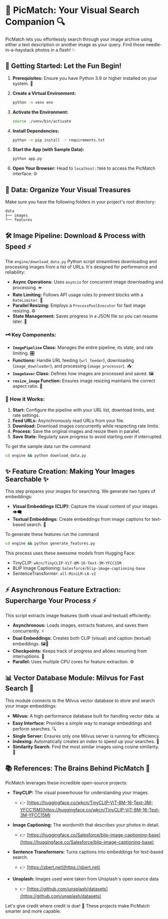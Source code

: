 # 📸 PicMatch: Your Visual Search Companion 🔍

PicMatch lets you effortlessly search through your image archive using either a text description or another image as your query.  Find those needle-in-a-haystack photos in a flash! ✨

## 🚀 Getting Started: Let the Fun Begin!

1. **Prerequisites:** Ensure you have Python 3.9 or higher installed on your system. 🐍

2. **Create a Virtual Environment:**
   ```bash
   python -m venv env
   ```

3. **Activate the Environment:**
   ```bash
   source ./venv/bin/activate 
   ```

4. **Install Dependencies:**
   ```bash
   python -m pip install -r requirements.txt
   ```

5. **Start the App (with Sample Data):**
   ```bash
   python app.py
   ```

6. **Open Your Browser:**  Head to `localhost:7860` to access the PicMatch interface. 🌐

## 📂 Data: Organize Your Visual Treasures 

Make sure you have the following folders in your project's root directory:

```
data
├── images   
└── features
```

## 🛠️ Image Pipeline: Download & Process with Speed ⚡

The `engine/download_data.py` Python script streamlines downloading and processing images from a list of URLs. It's designed for performance and reliability:

- **Async Operations:**  Uses `asyncio` for concurrent image downloading and processing. ⏩
- **Rate Limiting:**  Follows API usage rules to prevent blocks with a `RateLimiter`. 🚦
- **Parallel Resizing:**  Employs a `ProcessPoolExecutor` for fast image resizing. ⚙️
- **State Management:**  Saves progress in a JSON file so you can resume later. 💾

### 🗝️ Key Components:

- **`ImagePipeline` Class:** Manages the entire pipeline, its state, and rate limiting. 🎛️
- **Functions:** Handle URL feeding (`url_feeder`), downloading (`image_downloader`), and processing (`image_processor`). 📥
- **`ImageSaver` Class:** Defines how images are processed and saved. 🖼️
- **`resize_image` Function:**  Ensures image resizing maintains the correct aspect ratio. 📏

### 🏃 How it Works:

1. **Start:** Configure the pipeline with your URL list, download limits, and rate settings. 
2. **Feed URLs:** Asynchronously read URLs from your file. 
3. **Download:** Download images concurrently while respecting rate limits. 
4. **Process:** Save the original images and resize them in parallel. 
5. **Save State:**  Regularly save progress to avoid starting over if interrupted. 

To get the sample data run the command
```bash
cd engine && python download_data.py
```

## ✨ Feature Creation: Making Your Images Searchable ✨

This step prepares your images for searching.  We generate two types of embeddings:

- **Visual Embeddings (CLIP):** Capture the visual content of your images. 👁️‍🗨️ 
- **Textual Embeddings:** Create embeddings from image captions for text-based search. 💬

To generate these features run the command 
```bash
cd engine && python generate_features.py
```
This process uses these awesome models from Hugging Face:

- TinyCLIP: `wkcn/TinyCLIP-ViT-8M-16-Text-3M-YFCC15M` 
- BLIP Image Captioning: `Salesforce/blip-image-captioning-base`
- SentenceTransformer: `all-MiniLM-L6-v2` 

## ⚡ Asynchronous Feature Extraction: Supercharge Your Process ⚡

This script extracts image features (both visual and textual) efficiently:

- **Asynchronous:**  Loads images, extracts features, and saves them concurrently. ⚡
- **Dual Embeddings:** Creates both CLIP (visual) and caption (textual) embeddings. 🖼️📝
- **Checkpoints:** Keeps track of progress and allows resuming from interruptions. 🔄
- **Parallel:** Uses multiple CPU cores for feature extraction. ⚙️


## 📊 Vector Database Module: Milvus for Fast Search 🚤

This module connects to the Milvus vector database to store and search your image embeddings:

- **Milvus:**  A high-performance database built for handling vector data. 📊
- **Easy Interface:**  Provides a simple way to manage embeddings and perform searches. 🔍
- **Single Server:**  Ensures only one Milvus server is running for efficiency. 
- **Indexing:** Automatically creates an index to speed up your searches. 🚀
- **Similarity Search:** Find the most similar images using cosine similarity. 💯



## 📚 References: The Brains Behind PicMatch 🧠

PicMatch leverages these incredible open-source projects:

- **TinyCLIP:**  The visual powerhouse for understanding your images.  
  - 👉 [https://huggingface.co/wkcn/TinyCLIP-ViT-8M-16-Text-3M-YFCC15M](https://huggingface.co/wkcn/TinyCLIP-ViT-8M-16-Text-3M-YFCC15M)

- **Image Captioning:** The wordsmith that describes your photos in detail. 
  - 👉 [https://huggingface.co/Salesforce/blip-image-captioning-base](https://huggingface.co/Salesforce/blip-image-captioning-base)

- **Sentence Transformers:** Turns captions into embeddings for text-based search. 
  - 👉 [https://sbert.net](https://sbert.net)

- **Unsplash:** Images used were taken from Unsplash's open source data
   - 👉 [https://github.com/unsplash/datasets](https://github.com/unsplash/datasets)

Let's give credit where credit is due! 🙌 These projects make PicMatch smarter and more capable. 
